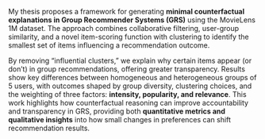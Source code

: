 My thesis proposes a framework for generating **minimal counterfactual explanations in Group Recommender Systems (GRS)** using the MovieLens 1M dataset. The approach combines collaborative filtering, user-group similarity, and a novel item-scoring function with clustering to identify the smallest set of items influencing a recommendation outcome.

By removing “influential clusters,” we explain why certain items appear (or don’t) in group recommendations, offering greater transparency. Results show key differences between homogeneous and heterogeneous groups of 5 users, with outcomes shaped by group diversity, clustering choices, and the weighting of three factors: **intensity, popularity, and relevance**.
This work highlights how counterfactual reasoning can improve accountability and transparency in GRS, providing both **quantitative metrics and qualitative insights** into how small changes in preferences can shift recommendation results.

